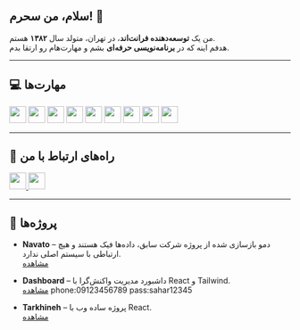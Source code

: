 ## سلام، من سحرم! 👋

من یک **توسعه‌دهنده فرانت‌اند**، در تهران، متولد سال **۱۳۸۲** هستم.  
هدفم اینه که در **برنامه‌نویسی حرفه‌ای** بشم و مهارت‌هام رو ارتقا بدم.

---

## 💻 **مهارت‌ها**
<p>
<img src="https://img.shields.io/badge/javascript-%23323330.svg?style=for-the-badge&logo=javascript&logoColor=%23F7DF1E" height="30px">
<img src="https://img.shields.io/badge/typescript-%23007ACC.svg?style=for-the-badge&logo=typescript&logoColor=white" height="30px">
<img src="https://img.shields.io/badge/Next.js-%23000000.svg?style=for-the-badge&logo=next.js&logoColor=white" height="30px">
<img src="https://img.shields.io/badge/react-%2320232a.svg?style=for-the-badge&logo=react&logoColor=%2361DAFB" height="30px">
<img src="https://img.shields.io/badge/tailwindcss-%2338B2AC.svg?style=for-the-badge&logo=tailwind-css&logoColor=white" height="30px">
<img src="https://img.shields.io/badge/bootstrap-%23563D7C.svg?style=for-the-badge&logo=bootstrap&logoColor=white" height="30px">
<img src="https://img.shields.io/badge/MUI-%230081CB.svg?style=for-the-badge&logo=mui&logoColor=white" height="30px">
<img src="https://img.shields.io/badge/HeroUI-%2300BFFF.svg?style=for-the-badge&logo=heroui&logoColor=white" height="30px">
<img src="https://img.shields.io/badge/git-%23F05033.svg?style=for-the-badge&logo=git&logoColor=white" height="30px">
</p>

---

## 👥 **راه‌های ارتباط با من**
<p>
<a href="mailto:saharghazanfariast@gmail.com">
  <img src="https://img.shields.io/badge/Email-%23D14836.svg?style=for-the-badge&logo=gmail&logoColor=white" height="30px">
</a>
<a href="https://linkedin.com/in/sahar-ghazanfari-b763521b5" target="_blank">
  <img src="https://img.shields.io/badge/LinkedIn-%230077B5.svg?style=for-the-badge&logo=linkedin&logoColor=white" height="30px">
</a>
</p>

---
## 🌟 **پروژه‌ها**
- **Navato** – دمو بازسازی شده از پروژه شرکت سابق، داده‌ها فیک هستند و هیچ ارتباطی با سیستم اصلی ندارد.  
  [مشاهده](https://navato-7atr.vercel.app)

- **Dashboard** – داشبورد مدیریت واکنش‌گرا با React و Tailwind.  
  [مشاهده](https://dashboards-flame.vercel.app)
phone:09123456789 pass:sahar12345
- **Tarkhineh** – پروژه ساده وب با React.  
  [مشاهده](https://tarkhineh-phi.vercel.app)

